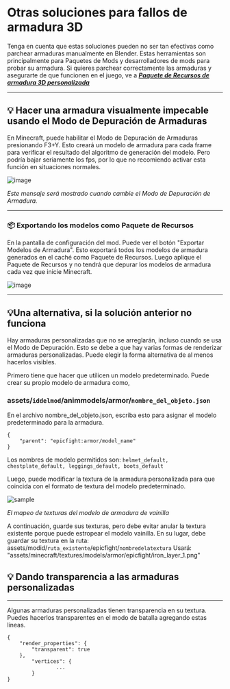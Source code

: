# Otras soluciones para fallos de armadura 3D
Tenga en cuenta que estas soluciones pueden no ser tan efectivas como parchear armaduras manualmente en Blender. Estas herramientas son principalmente para Paquetes de Mods y desarrolladores de mods para probar su armadura. Si quieres parchear correctamente las armaduras y asegurarte de que funcionen en el juego, ve a _**[Paquete de Recursos de armadura 3D personalizada](armor/page1)**_


***
## **💡 Hacer una armadura visualmente impecable usando el Modo de Depuración de Armaduras**

En Minecraft, puede habilitar el Modo de Depuración de Armaduras presionando F3+Y. Esto creará un modelo de armadura para cada frame para verificar el resultado del algoritmo de generación del modelo. Pero podría bajar seriamente los fps, por lo que no recomiendo activar esta función en situaciones normales.

![image](https://user-images.githubusercontent.com/79469058/168334604-6542eff4-c77e-4ef2-a71a-79ddeef91a9a.png)

_Este mensaje será mostrado cuando cambie el Modo de Depuración de Armadura._
***
### **📦 Exportando los modelos como Paquete de Recursos**

En la pantalla de configuración del mod. Puede ver el botón "Exportar Modelos de Armadura". Esto exportará todos los modelos de armadura generados en el caché como Paquete de Recursos. Luego aplique el Paquete de Recursos y no tendrá que depurar los modelos de armadura cada vez que inicie Minecraft.

![image](https://user-images.githubusercontent.com/79469058/168339170-1965ad10-eb2a-4ab4-919e-3f5d5b0480fd.png)
***
## **💡Una alternativa, si la solución anterior no funciona**


Hay armaduras personalizadas que no se arreglarán, incluso cuando se usa el Modo de Depuración. Esto se debe a que hay varias formas de renderizar armaduras personalizadas. Puede elegir la forma alternativa de al menos hacerlos visibles.

Primero tiene que hacer que utilicen un modelo predeterminado. Puede crear su propio modelo de armadura como,

### assets/`iddelmod`/animmodels/armor/`nombre_del_objeto.json`

En el archivo nombre_del_objeto.json, escriba esto para asignar el modelo predeterminado para la armadura.

```
{
    "parent": "epicfight:armor/model_name"
}
```
Los nombres de modelo permitidos son: `helmet_default, chestplate_default, leggings_default, boots_default`

Luego, puede modificar la textura de la armadura personalizada para que coincida con el formato de textura del modelo predeterminado.

![sample](https://user-images.githubusercontent.com/79469058/168444508-f1fb4ebe-5949-40ca-9015-7e920f1e6508.png)

_El mapeo de texturas del modelo de armadura de vainilla_

A continuación, guarde sus texturas, pero debe evitar anular la textura existente porque puede estropear el modelo vainilla. En su lugar, debe guardar su textura en la ruta: assets/modid/`ruta_existente`/epicfight/`nombredelatextura` Usará: "assets/minecraft/textures/models/armor/epicfight/iron_layer_1.png"

## **💡 Dando transparencia a las armaduras personalizadas**
***

Algunas armaduras personalizadas tienen transparencia en su textura. Puedes hacerlos transparentes en el modo de batalla agregando estas líneas.

```
{
    "render_properties": {
        "transparent": true
    },
        "vertices": {
                ...
        }
}
```
